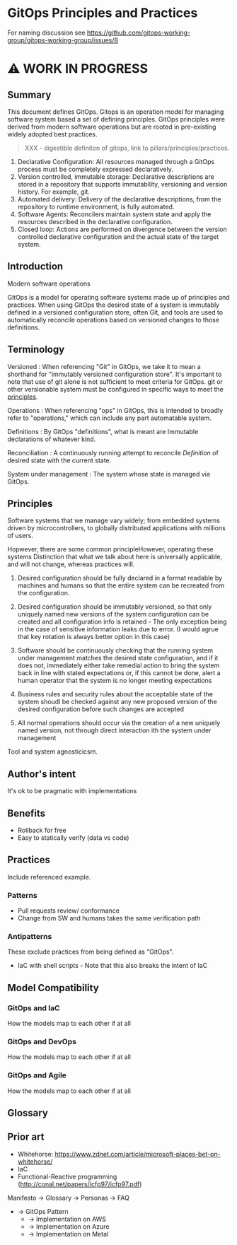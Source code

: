 # GitOps Principles and Practices

For naming discussion see <https://github.com/gitops-working-group/gitops-working-group/issues/8>

# ⚠️ WORK IN PROGRESS

## Summary

This document defines GitOps. Gitops is an operation model for managing software system based a set of defining principles. GitOps principles were derived from modern software operations but are rooted in pre-existing widely adopted best practices. 

> XXX - digestible definiton of gitops, link to pillars/principles/practices.



1. Declarative Configuration: All resources managed through a GitOps process must be completely expressed declaratively.
2. Version controlled, immutable storage: Declarative descriptions are stored in a repository that supports immutability, versioning and version history. For example, git.
3. Automated delivery: Delivery of the declarative descriptions, from the repository to runtime environment, is fully automated.
4. Software Agents: Reconcilers maintain system state and apply the resources described in the declarative configuration.
5. Closed loop: Actions are performed on divergence between the version controlled declarative configuration and the actual state of the target system.

## Introduction
Modern software operations 


GitOps is a model for operating software systems made up of principles and practices. When using GitOps the desired state of a system is immutably defined in a versioned configuration store, often Git, and tools are used to automatically reconcile operations based on versioned changes to those definitions.

<!--
Language question: "code"? "definitions"? "declarations"? "configuration"? "data"?

Law as defined vs law as intended.

Consider how to not alienate the configuration as code community.
-->

## Terminology

Versioned
: When referencing "Git" in GitOps, we take it to mean a shorthand for "immutably versioned configuration store". It's important to note that use of git alone is not sufficient to meet criteria for GitOps. git or other versionable system must be configured in specific ways to meet the [principles](#principles).

Operations
: When referencing "ops" in GitOps, this is intended to broadly refer to "operations," which can include any part automatable system.

Definitions
: By GitOps "definitions", what is meant are Immutable declarations of whatever kind.

Reconciliation
: A continuously running attempt to reconcile _Definition_ of desired state with the current state.

System under management
: The system whose state is managed via GitOps.

## Principles

Software systems that we manage vary widely; from embedded systems driven by microcontrollers, to globally distributed applications with millions of users. 

Hopwever, there are some common principleHowever, operating these systems 
Distinction that what we talk about here is universally applicable, and will not change, whereas practices will.

1. Desired configuration should be fully declared in a format readable by machines and humans so that the entire system can be recreated from the configuration.

2. Desired configuration should be immutably versioned, so that only uniquely named new versions of the system configuration can be created and all configuration info is retained - The only exception being in the case of sensitive information leaks due to error. (I would agrue that key rotation is always better option in this case)

3. Software should be continuously checking that the running system under management matches the desired state configuration, and if it does not, immediately either take remedial action to bring the system back in line with stated expectations or, if this cannot be done, alert a human operator that the system is no longer meeting expectations

4. Business rules and security rules about the acceptable state of the system shoudl be checked against any new proposed version of the desired configuration before such changes are accepted

5. All normal operations should occur via the creation of a new uniquely named version, not through direct interaction ith the system under management

Tool and system agnosticicsm.

## Author's intent
It's ok to be pragmatic with implementations

## Benefits
- Rollback for free
- Easy to statically verify (data vs code)

## Practices

Include referenced example. 

### Patterns

- Pull requests review/ conformance
- Change from SW and humans takes the same verification path

### Antipatterns

These exclude practices from being defined as "GitOps".

- IaC with shell scripts - Note that this also breaks the intent of IaC

## Model Compatibility

### GitOps and IaC
How the models map to each other if at all

### GitOps and DevOps
How the models map to each other if at all

### GitOps and Agile
<!-- Desirable? -->
How the models map to each other if at all


## Glossary


## Prior art
- Whitehorse: https://www.zdnet.com/article/microsoft-places-bet-on-whitehorse/
- IaC
- Functional-Reactive programming (http://conal.net/papers/icfp97/icfp97.pdf)

Manifesto
 -> Glossary
 -> Personas
 -> FAQ
 - -> GitOps Pattern 
     - -> Implementation on AWS
     - -> Implementation on Azure
     - -> Implementation on Metal
